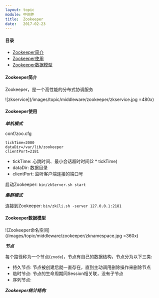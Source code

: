 ```yaml
---
layout: topic
module: 中间件
title:  Zookeeper
date:   2017-02-23
---
```


#### 目录

* [Zookeeper简介](#introduction)
* [Zookeeper使用](#use)
* [Zookeeper数据模型](#data-model)

#### <a id="introduction">Zookeeper简介</a>

Zookeeper，是一个高性能的分布式协调服务

![zkservice](/images/topic/middleware/zookeeper/zkservice.jpg =480x)

#### <a id="use">Zookeeper使用</a>

***单机模式***

conf/zoo.cfg

```config
tickTime=2000
dataDir=/var/lib/zookeeper
clientPort=2181
```

* tickTime: 心跳时间、最小会话超时时间(2 * tickTime)
* dataDir: 数据目录
* clientPort: 监听客户端连接的端口号

启动Zookeeper: `bin/zkServer.sh start`

***集群模式***

连接到Zookeeper: `bin/zkCli.sh -server 127.0.0.1:2181`

#### <a id="data-model">Zookeeper数据模型</a>

![Zookeeper命名空间](/images/topic/middleware/zookeeper/zknamespace.jpg =360x)

***节点***

每个路径称为一个节点(`znode`)，节点有自己的数据结构，节点分为以下三类:

* 持久节点: 节点被创建后就一直存在，直到主动调用删除操作来删除节点
* 临时节点: 节点的生命周期同Session相关联，没有子节点
* 序列节点: 

***Zookeeper统计结构***
